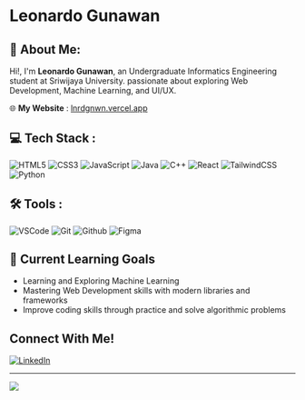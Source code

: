 # Leonardo Gunawan

## 👋 About Me:
Hi!, I'm **Leonardo Gunawan**, an Undergraduate Informatics Engineering student at Sriwijaya University. passionate about exploring Web Development, Machine Learning, and UI/UX.

🌐 **My Website** : [lnrdgnwn.vercel.app](https://lnrdgnwn.vercel.app/)

## 💻 Tech Stack :
![HTML5](https://img.shields.io/badge/html5-%23E34F26.svg?style=for-the-badge&logo=html5&logoColor=white) 
![CSS3](https://img.shields.io/badge/css3-%231572B6.svg?style=for-the-badge&logo=css3&logoColor=white) 
![JavaScript](https://img.shields.io/badge/javascript-%23323330.svg?style=for-the-badge&logo=javascript&logoColor=%23F7DF1E) 
![Java](https://img.shields.io/badge/java-%23ED8B00.svg?style=for-the-badge&logo=openjdk&logoColor=white) 
![C++](https://img.shields.io/badge/c++-%2300599C.svg?style=for-the-badge&logo=c%2B%2B&logoColor=white) 
![React](https://img.shields.io/badge/react-%2320232a.svg?style=for-the-badge&logo=react&logoColor=%2361DAFB)
![TailwindCSS](https://img.shields.io/badge/tailwindcss-%2338B2AC.svg?style=for-the-badge&logo=tailwind-css&logoColor=white)
![Python](https://img.shields.io/badge/python-3670A0?style=for-the-badge&logo=python&logoColor=ffdd54)

## 🛠️ Tools :
![VSCode](https://img.shields.io/badge/VSCode-0078D4?style=for-the-badge&logo=visual%20studio%20code&logoColor=white)
![Git](https://img.shields.io/badge/GIT-E44C30?style=for-the-badge&logo=git&logoColor=white)
![Github](https://img.shields.io/badge/GitHub-100000?style=for-the-badge&logo=github&logoColor=white)
![Figma](https://img.shields.io/badge/Figma-F24E1E?style=for-the-badge&logo=figma&logoColor=white)

## 🎯 Current Learning Goals
- Learning and Exploring Machine Learning
- Mastering Web Development skills with modern libraries and frameworks
- Improve coding skills through practice and solve algorithmic problems


## Connect With Me!
[![LinkedIn](https://img.shields.io/badge/LinkedIn-%230077B5.svg?logo=linkedin&logoColor=white)](https://www.linkedin.com/in/leonardo-gunawan-b10497288)


---
[![](https://visitcount.itsvg.in/api?id=lnrdgnwn&icon=0&color=0)](https://visitcount.itsvg.in)
